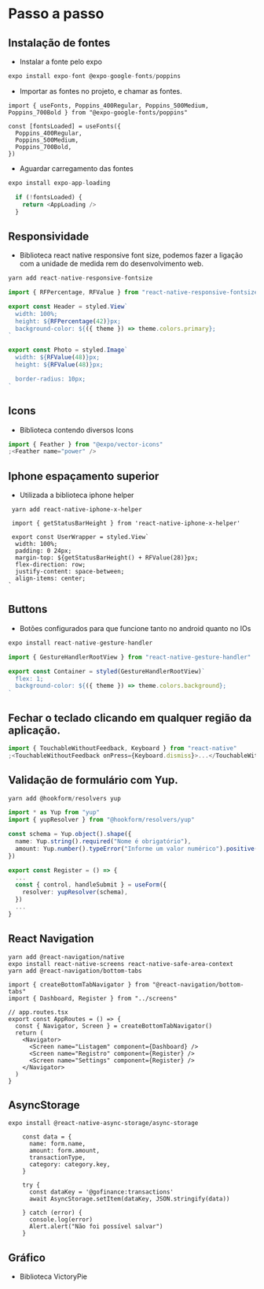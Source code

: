 # Passo a passo

## Instalação de fontes

- Instalar a fonte pelo expo

```ts
expo install expo-font @expo-google-fonts/poppins
```

- Importar as fontes no projeto, e chamar as fontes.

```tsx
import { useFonts, Poppins_400Regular, Poppins_500Medium, Poppins_700Bold } from "@expo-google-fonts/poppins"

const [fontsLoaded] = useFonts({
  Poppins_400Regular,
  Poppins_500Medium,
  Poppins_700Bold,
})
```

- Aguardar carregamento das fontes

```ts
expo install expo-app-loading

  if (!fontsLoaded) {
    return <AppLoading />
  }

```

## Responsividade

- Biblioteca react native responsive font size, podemos fazer a ligação com a unidade de medida rem do desenvolvimento web.

```ts
yarn add react-native-responsive-fontsize

import { RFPercentage, RFValue } from "react-native-responsive-fontsize"

export const Header = styled.View`
  width: 100%;
  height: ${RFPercentage(42)}px;
  background-color: ${({ theme }) => theme.colors.primary};
`

export const Photo = styled.Image`
  width: ${RFValue(48)}px;
  height: ${RFValue(48)}px;

  border-radius: 10px;
`
```

## Icons

- Biblioteca contendo diversos Icons

```ts
import { Feather } from "@expo/vector-icons"
;<Feather name="power" />
```

## Iphone espaçamento superior

- Utilizada a biblioteca iphone helper

```tsx
 yarn add react-native-iphone-x-helper

 import { getStatusBarHeight } from 'react-native-iphone-x-helper'

 export const UserWrapper = styled.View`
  width: 100%;
  padding: 0 24px;
  margin-top: ${getStatusBarHeight() + RFValue(28)}px;
  flex-direction: row;
  justify-content: space-between;
  align-items: center;
`
```

## Buttons

- Botões configurados para que funcione tanto no android quanto no IOs

```ts
expo install react-native-gesture-handler

import { GestureHandlerRootView } from "react-native-gesture-handler"

export const Container = styled(GestureHandlerRootView)`
  flex: 1;
  background-color: ${({ theme }) => theme.colors.background};
`

```

## Fechar o teclado clicando em qualquer região da aplicação.

```ts
import { TouchableWithoutFeedback, Keyboard } from "react-native"
;<TouchableWithoutFeedback onPress={Keyboard.dismiss}>...</TouchableWithoutFeedback>
```

## Validação de formulário com Yup.

```ts
yarn add @hookform/resolvers yup

import * as Yup from "yup"
import { yupResolver } from "@hookform/resolvers/yup"

const schema = Yup.object().shape({
  name: Yup.string().required("Nome é obrigatório"),
  amount: Yup.number().typeError("Informe um valor numérico").positive("O valor não pode ser negativo").required("O valor é obrigatório"),
})

export const Register = () => {
  ...
  const { control, handleSubmit } = useForm({
    resolver: yupResolver(schema),
  })
  ...
}
```

## React Navigation

```tsx
yarn add @react-navigation/native
expo install react-native-screens react-native-safe-area-context
yarn add @react-navigation/bottom-tabs

import { createBottomTabNavigator } from "@react-navigation/bottom-tabs"
import { Dashboard, Register } from "../screens"

// app.routes.tsx
export const AppRoutes = () => {
  const { Navigator, Screen } = createBottomTabNavigator()
  return (
    <Navigator>
      <Screen name="Listagem" component={Dashboard} />
      <Screen name="Registro" component={Register} />
      <Screen name="Settings" component={Register} />
    </Navigator>
  )
}

```

## AsyncStorage

```tsx
expo install @react-native-async-storage/async-storage

    const data = {
      name: form.name,
      amount: form.amount,
      transactionType,
      category: category.key,
    }

    try {
      const dataKey = '@gofinance:transactions'
      await AsyncStorage.setItem(dataKey, JSON.stringify(data))

    } catch (error) {
      console.log(error)
      Alert.alert("Não foi possível salvar")
    }
```

## Gráfico 

- Biblioteca VictoryPie